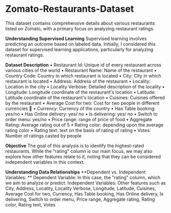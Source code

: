 # Zomato-Restaurants-Dataset

This dataset contains comprehensive details about various restaurants listed on Zomato, with a primary focus on analyzing restaurant ratings.

**Understanding Supervised Learning**
Supervised learning involves predicting an outcome based on labeled data. Initially, I considered this dataset for supervised learning applications, particularly for analyzing restaurant ratings.

**Dataset Description**
• Restaurant Id: Unique id of every restaurant across various cities of the world
• Restaurant Name: Name of the restaurant
• Country Code: Country in which restaurant is located
• City: City in which restaurant is located
• Address: Address of the restaurant
• Locality: Location in the city
• Locality Verbose: Detailed description of the locality
• Longitude: Longitude coordinate of the restaurant's location
• Latitude: Latitude coordinate of the restaurant's location
• Cuisines: Cuisines offered by the restaurant
• Average Cost for two: Cost for two people in different currencies 👫
• Currency: Currency of the country
• Has Table booking: yes/no
• Has Online delivery: yes/ no
• Is delivering: yes/ no
• Switch to order menu: yes/no
• Price range: range of price of food
• Aggregate Rating: Average rating out of 5
• Rating color: depending upon the average rating color
• Rating text: text on the basis of rating of rating
• Votes: Number of ratings casted by people

**Objective**
The goal of this analysis is to identify the highest-rated restaurants. While the "rating" column is our main focus, we may also explore how other features relate to it, noting that they can be considered independent variables in this context.

**Understanding Data Relationships**
**Dependent vs. Independent Variables: **
Dependent Variable: In this case, the "rating" column, which we aim to analyze or predict.
Independent Variables: Other features such as City, Address, Locality, Locality Verbose, Longitude, Latitude, Cuisines, Average Cost for two, Currency, Has Table booking,	Has Online delivery, Is delivering, Switch to order menu, Price range, Aggregate rating, Rating color, Rating text, Votes



